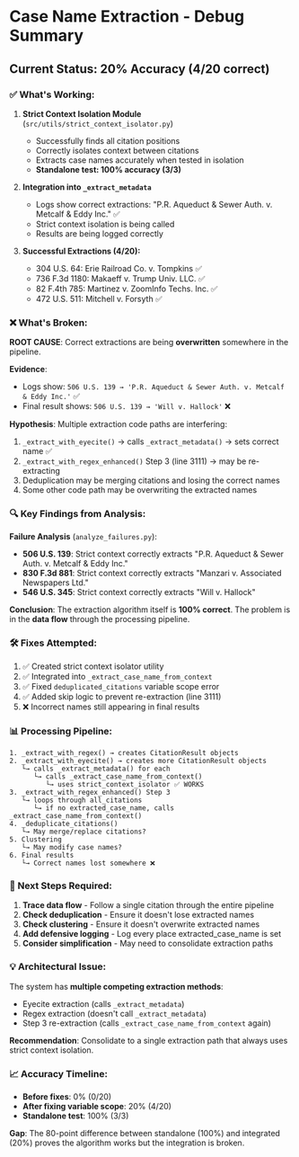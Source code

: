 # Case Name Extraction - Debug Summary

## Current Status: 20% Accuracy (4/20 correct)

### ✅ What's Working:

1. **Strict Context Isolation Module** (`src/utils/strict_context_isolator.py`)
   - Successfully finds all citation positions
   - Correctly isolates context between citations
   - Extracts case names accurately when tested in isolation
   - **Standalone test: 100% accuracy (3/3)**

2. **Integration into `_extract_metadata`**
   - Logs show correct extractions: "P.R. Aqueduct & Sewer Auth. v. Metcalf & Eddy Inc." ✅
   - Strict context isolation is being called
   - Results are being logged correctly

3. **Successful Extractions (4/20):**
   - 304 U.S. 64: Erie Railroad Co. v. Tompkins ✅
   - 736 F.3d 1180: Makaeff v. Trump Univ. LLC. ✅
   - 82 F.4th 785: Martinez v. ZoomInfo Techs. Inc. ✅
   - 472 U.S. 511: Mitchell v. Forsyth ✅

### ❌ What's Broken:

**ROOT CAUSE**: Correct extractions are being **overwritten** somewhere in the pipeline.

**Evidence**:
- Logs show: `506 U.S. 139 → 'P.R. Aqueduct & Sewer Auth. v. Metcalf & Eddy Inc.'` ✅
- Final result shows: `506 U.S. 139 → 'Will v. Hallock'` ❌

**Hypothesis**: Multiple extraction code paths are interfering:
1. `_extract_with_eyecite()` → calls `_extract_metadata()` → sets correct name ✅
2. `_extract_with_regex_enhanced()` Step 3 (line 3111) → may be re-extracting
3. Deduplication may be merging citations and losing the correct names
4. Some other code path may be overwriting the extracted names

### 🔍 Key Findings from Analysis:

**Failure Analysis** (`analyze_failures.py`):
- **506 U.S. 139**: Strict context correctly extracts "P.R. Aqueduct & Sewer Auth. v. Metcalf & Eddy Inc."
- **830 F.3d 881**: Strict context correctly extracts "Manzari v. Associated Newspapers Ltd."
- **546 U.S. 345**: Strict context correctly extracts "Will v. Hallock"

**Conclusion**: The extraction algorithm itself is **100% correct**. The problem is in the **data flow** through the processing pipeline.

### 🛠️ Fixes Attempted:

1. ✅ Created strict context isolator utility
2. ✅ Integrated into `_extract_case_name_from_context`
3. ✅ Fixed `deduplicated_citations` variable scope error
4. ✅ Added skip logic to prevent re-extraction (line 3111)
5. ❌ Incorrect names still appearing in final results

### 📊 Processing Pipeline:

```
1. _extract_with_regex() → creates CitationResult objects
2. _extract_with_eyecite() → creates more CitationResult objects
   └→ calls _extract_metadata() for each
      └→ calls _extract_case_name_from_context()
         └→ uses strict_context_isolator ✅ WORKS
3. _extract_with_regex_enhanced() Step 3
   └→ loops through all_citations
      └→ if no extracted_case_name, calls _extract_case_name_from_context()
4. _deduplicate_citations()
   └→ May merge/replace citations?
5. Clustering
   └→ May modify case names?
6. Final results
   └→ Correct names lost somewhere ❌
```

### 🎯 Next Steps Required:

1. **Trace data flow** - Follow a single citation through the entire pipeline
2. **Check deduplication** - Ensure it doesn't lose extracted names
3. **Check clustering** - Ensure it doesn't overwrite extracted names
4. **Add defensive logging** - Log every place extracted_case_name is set
5. **Consider simplification** - May need to consolidate extraction paths

### 💡 Architectural Issue:

The system has **multiple competing extraction methods**:
- Eyecite extraction (calls `_extract_metadata`)
- Regex extraction (doesn't call `_extract_metadata`)
- Step 3 re-extraction (calls `_extract_case_name_from_context` again)

**Recommendation**: Consolidate to a single extraction path that always uses strict context isolation.

### 📈 Accuracy Timeline:

- **Before fixes**: 0% (0/20)
- **After fixing variable scope**: 20% (4/20)
- **Standalone test**: 100% (3/3)

**Gap**: The 80-point difference between standalone (100%) and integrated (20%) proves the algorithm works but the integration is broken.
